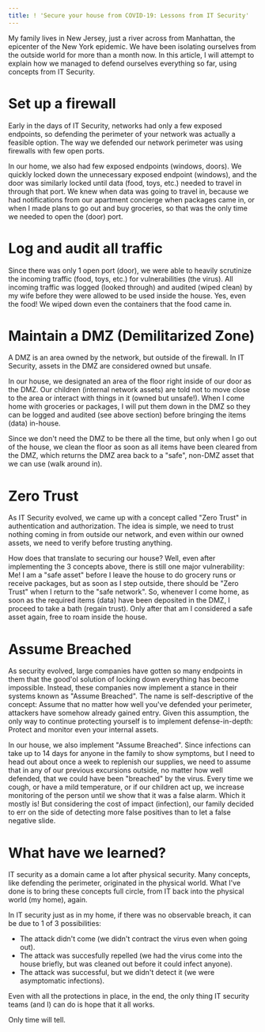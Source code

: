 ```yaml
---
title: ! 'Secure your house from COVID-19: Lessons from IT Security'
---
```


My family lives in New Jersey, just a river across from Manhattan, the epicenter of the New York epidemic. We have been isolating ourselves from the outside world for more than a month now. In this article, I will attempt to explain how we managed to defend ourselves everything so far, using concepts from IT Security.

# Set up a firewall

Early in the days of IT Security, networks had only a few exposed endpoints, so defending the perimeter of your network was actually a feasible option. The way we defended our network perimeter was using firewalls with few open ports.

In our home, we also had few exposed endpoints (windows, doors). We quickly locked down the unnecessary exposed endpoint (windows), and the door was similarly locked until data (food, toys, etc.) needed to travel in through that port. We knew when data was going to travel in, because we had notifications from our apartment concierge when packages came in, or when I made plans to go out and buy groceries, so that was the only time we needed to open the (door) port.

# Log and audit all traffic

Since there was only 1 open port (door), we were able to heavily scrutinize the incoming traffic (food, toys, etc.) for vulnerabilities (the virus). All incoming traffic was logged (looked through) and audited (wiped clean) by my wife before they were allowed to be used inside the house. Yes, even the food! We wiped down even the containers that the food came in.


# Maintain a DMZ (Demilitarized Zone)

A DMZ is an area owned by the network, but outside of the firewall. In IT Security, assets in the DMZ are considered owned but unsafe.

In our house, we designated an area of the floor right inside of our door as the DMZ. Our children (internal network assets) are told not to move close to the area or interact with things in it (owned but unsafe!). When I come home with groceries or packages, I will put them down in the DMZ so they can be logged and audited (see above section) before bringing the items (data) in-house.

Since we don't need the DMZ to be there all the time, but only when I go out of the house, we clean the floor as soon as all items have been cleared from the DMZ, which returns the DMZ area back to a "safe", non-DMZ asset that we can use (walk around in).

# Zero Trust

As IT Security evolved, we came up with a concept called "Zero Trust" in authentication and authorization. The idea is simple, we need to trust nothing coming in from outside our network, and even within our owned assets, we need to verify before trusting anything.

How does that translate to securing our house? Well, even after implementing the 3 concepts above, there is still one major vulnerability: Me! I am a "safe asset" before I leave the house to do grocery runs or receive packages, but as soon as I step outside, there should be "Zero Trust" when I return to the "safe network". So, whenever I come home, as soon as the required items (data) have been deposited in the DMZ, I proceed to take a bath (regain trust). Only after that am I considered a safe asset again, free to roam inside the house.

# Assume Breached

As security evolved, large companies have gotten so many endpoints in them that the good'ol solution of locking down everything has become impossible. Instead, these companies now implement a stance in their systems known as "Assume Breached". The name is self-descriptive of the concept: Assume that no matter how well you've defended your perimeter, attackers have somehow already gained entry. Given this assumption, the only way to continue protecting yourself is to implement defense-in-depth: Protect and monitor even your internal assets.

In our house, we also implement "Assume Breached". Since infections can take up to 14 days for anyone in the family to show symptoms, but I need to head out about once a week to replenish our supplies, we need to assume that in any of our previous excursions outside, no matter how well defended, that we could have been "breached" by the virus. Every time we cough, or have a mild temperature, or if our children act up, we increase monitoring of the person until we show that it was a false alarm.  Which it mostly is! But considering the cost of impact (infection), our family decided to err on the side of detecting more false positives than to let a false negative slide.

# What have we learned?

IT security as a domain came a lot after physical security. Many concepts, like defending the perimeter, originated in the physical world. What I've done is to bring these concepts full circle, from IT back into the physical world (my home), again.

In IT security just as in my home, if there was no observable breach, it can be due to 1 of 3 possibilities:
- The attack didn't come (we didn't contract the virus even when going out).
- The attack was succesfully repelled (we had the virus come into the house briefly, but was cleaned out before it could infect anyone).
- The attack was successful, but we didn't detect it (we were asymptomatic infections).

Even with all the protections in place, in the end, the only thing IT security teams (and I) can do is hope that it all works.

Only time will tell.
